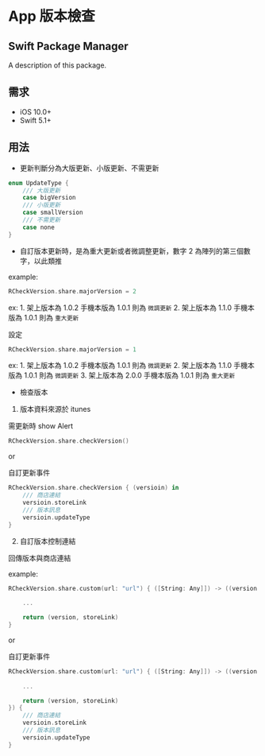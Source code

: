 # App 版本檢查

## Swift Package Manager
A description of this package.

## 需求
- iOS 10.0+
- Swift 5.1+

## 用法

- 更新判斷分為大版更新、小版更新、不需更新
```Swift
enum UpdateType {
    /// 大版更新
    case bigVersion
    /// 小版更新
    case smallVersion
    /// 不需更新
    case none
}
```

- 自訂版本更新時，是為重大更新或者微調整更新，數字 2 為陣列的第三個數字，以此類推

example:

```Swift
RCheckVersion.share.majorVersion = 2
```

ex: 1. 架上版本為 1.0.2 手機本版為 1.0.1 則為 `微調更新`
    2. 架上版本為 1.1.0 手機本版為 1.0.1 則為 `重大更新`

設定

```Swift
RCheckVersion.share.majorVersion = 1
```

ex: 1. 架上版本為 1.0.2 手機本版為 1.0.1 則為 `微調更新`
    2. 架上版本為 1.1.0 手機本版為 1.0.1 則為 `微調更新`
    3. 架上版本為 2.0.0 手機本版為 1.0.1 則為 `重大更新`

- 檢查版本

1. 版本資料來源於 itunes

需更新時 show Alert
```Swift
RCheckVersion.share.checkVersion()
```

or 

自訂更新事件
```Swift
RCheckVersion.share.checkVersion { (versioin) in
    /// 商店連結
    versioin.storeLink
    /// 版本訊息
    versioin.updateType
}
```

2. 自訂版本控制連結

回傳版本與商店連結

example: 

```Swift
RCheckVersion.share.custom(url: "url") { ([String: Any]]) -> ((version: String, storeLink: String)) in
    
    ...

    return (version, storeLink)
}
```

or 

自訂更新事件
```Swift
RCheckVersion.share.custom(url: "url") { ([String: Any]]) -> ((version: String, storeLink: String)) in
    
    ...

    return (version, storeLink)
}) {
    /// 商店連結
    versioin.storeLink
    /// 版本訊息
    versioin.updateType
}
```